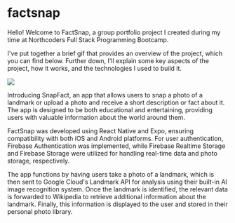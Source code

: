 # factsnap

Hello! Welcome to FactSnap, a group portfolio project I created during my time at Northcoders Full Stack Programming Bootcamp.

I've put together a brief gif that provides an overview of the project, which you can find below. Further down, I'll explain some key aspects of the project, how it works, and the technologies I used to build it.

![](snapfact-preview.gif)


Introducing SnapFact, an app that allows users to snap a photo of a landmark or upload a photo and receive a short description or fact about it. The app is designed to be both educational and entertaining, providing users with valuable information about the world around them.

FactSnap was developed using React Native and Expo, ensuring compatibility with both iOS and Android platforms. For user authentication, Firebase Authentication was implemented, while Firebase Realtime Storage and Firebase Storage were utilized for handling real-time data and photo storage, respectively.

The app functions by having users take a photo of a landmark, which is then sent to Google Cloud's Landmark API for analysis using their built-in AI image recognition system. Once the landmark is identified, the relevant data is forwarded to Wikipedia to retrieve additional information about the landmark. Finally, this information is displayed to the user and stored in their personal photo library.
